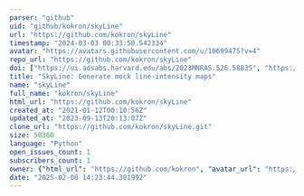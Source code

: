 ```yaml
---
parser: "github"
uid: "github/kokron/skyLine"
url: "https://github.com/kokron/skyLine"
timestamp: "2024-03-03 00:33:50.542334"
avatar: "https://avatars.githubusercontent.com/u/10699475?v=4"
repo_url: "https://github.com/kokron/skyLine"
doi: ["https://ui.adsabs.harvard.edu/abs/2023MNRAS.526.5883S", "https://ui.adsabs.harvard.edu/abs/2024ascl.soft02009S/abstract"]
title: "SkyLine: Generate mock line-intensity maps"
name: "skyLine"
full_name: "kokron/skyLine"
html_url: "https://github.com/kokron/skyLine"
created_at: "2021-01-12T00:10:56Z"
updated_at: "2023-09-13T20:13:07Z"
clone_url: "https://github.com/kokron/skyLine.git"
size: 50360
language: "Python"
open_issues_count: 1
subscribers_count: 1
owner: {"html_url": "https://github.com/kokron", "avatar_url": "https://avatars.githubusercontent.com/u/10699475?v=4", "login": "kokron", "type": "User"}
date: "2025-02-08 14:23:44.301992"
---
```

